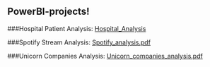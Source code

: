 ## PowerBI-projects!
###Hospital Patient Analysis:
[Hospital_Analysis](https://github.com/heymasri/PowerBI-projects/assets/154779221/f5921357-e52f-44fd-89ab-db7bb3dca9cf)

###Spotify Stream Analysis:
[Spotify_analysis.pdf](https://github.com/user-attachments/files/15949747/Spotify_analysis.pdf)

###Unicorn Companies Analysis:
[Unicorn_companies_analysis.pdf](https://github.com/user-attachments/files/15949798/Unicorn_companies_analysis.pdf)

